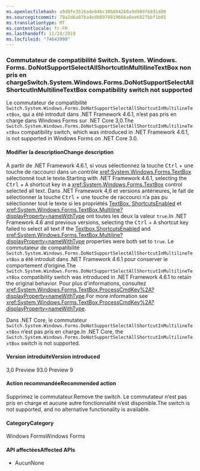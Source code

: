 ```yaml
---
ms.openlocfilehash: a9d0fe3516ade04bc38b804268a9d989f6891d80
ms.sourcegitcommit: 79a2d6a07ba4ed08979819666a0ee6927bbf1b01
ms.translationtype: MT
ms.contentlocale: fr-FR
ms.lasthandoff: 11/28/2019
ms.locfileid: "74643990"
---
```

### <a name="switchsystemwindowsformsdonotsupportselectallshortcutinmultilinetextbox-compatibility-switch-not-supported"></a><span data-ttu-id="e121b-101">Commutateur de compatibilité Switch. System. Windows. Forms. DoNotSupportSelectAllShortcutInMultilineTextBox non pris en charge</span><span class="sxs-lookup"><span data-stu-id="e121b-101">Switch.System.Windows.Forms.DoNotSupportSelectAllShortcutInMultilineTextBox compatibility switch not supported</span></span>

<span data-ttu-id="e121b-102">Le commutateur de compatibilité `Switch.System.Windows.Forms.DoNotSupportSelectAllShortcutInMultilineTextBox`, qui a été introduit dans .NET Framework 4.6.1, n’est pas pris en charge dans Windows Forms sur .NET Core 3,0.</span><span class="sxs-lookup"><span data-stu-id="e121b-102">The `Switch.System.Windows.Forms.DoNotSupportSelectAllShortcutInMultilineTextBox` compatibility switch, which was introduced in .NET Framework 4.6.1, is not supported in Windows Forms on .NET Core 3.0.</span></span>

#### <a name="change-description"></a><span data-ttu-id="e121b-103">Modifier la description</span><span class="sxs-lookup"><span data-stu-id="e121b-103">Change description</span></span>

<span data-ttu-id="e121b-104">À partir de .NET Framework 4.6.1, si vous sélectionnez la touche <kbd>Ctrl</kbd> + <kbd>une</kbd> touche de raccourci dans un contrôle <xref:System.Windows.Forms.TextBox> sélectionné tout le texte.</span><span class="sxs-lookup"><span data-stu-id="e121b-104">Starting with .NET Framework 4.6.1, selecting the <kbd>Ctrl</kbd> + <kbd>A</kbd> shortcut key in a <xref:System.Windows.Forms.TextBox> control selected all text.</span></span> <span data-ttu-id="e121b-105">Dans .NET Framework 4,6 et versions antérieures, le fait de sélectionner la touche <kbd>Ctrl</kbd> + <kbd>une</kbd> touche de raccourci n’a pas pu sélectionner tout le texte si les propriétés [TextBox. ShortcutsEnabled](xref:System.Windows.Forms.TextBoxBase.ShortcutsEnabled) et <xref:System.Windows.Forms.TextBox.Multiline?displayProperty=nameWithType> ont toutes les deux la valeur `true`.</span><span class="sxs-lookup"><span data-stu-id="e121b-105">In .NET Framework 4.6 and previous versions, selecting the <kbd>Ctrl</kbd> + <kbd>A</kbd> shortcut key failed to select all text if the [Textbox.ShortcutsEnabled](xref:System.Windows.Forms.TextBoxBase.ShortcutsEnabled) and <xref:System.Windows.Forms.TextBox.Multiline?displayProperty=nameWithType> properties were both set to `true`.</span></span> <span data-ttu-id="e121b-106">Le commutateur de compatibilité `Switch.System.Windows.Forms.DoNotSupportSelectAllShortcutInMultilineTextBox` a été introduit dans .NET Framework 4.6.1 pour conserver le comportement d’origine.</span><span class="sxs-lookup"><span data-stu-id="e121b-106">The `Switch.System.Windows.Forms.DoNotSupportSelectAllShortcutInMultilineTextBox` compatibility switch was introduced in .NET Framework 4.6.1 to retain the original behavior.</span></span> <span data-ttu-id="e121b-107">Pour plus d'informations, consultez <xref:System.Windows.Forms.TextBox.ProcessCmdKey%2A?displayProperty=nameWithType>.</span><span class="sxs-lookup"><span data-stu-id="e121b-107">For more information see <xref:System.Windows.Forms.TextBox.ProcessCmdKey%2A?displayProperty=nameWithType>.</span></span>

<span data-ttu-id="e121b-108">Dans .NET Core, le commutateur `Switch.System.Windows.Forms.DoNotSupportSelectAllShortcutInMultilineTextBox` n’est pas pris en charge.</span><span class="sxs-lookup"><span data-stu-id="e121b-108">In .NET Core, the `Switch.System.Windows.Forms.DoNotSupportSelectAllShortcutInMultilineTextBox` switch is not supported.</span></span>

#### <a name="version-introduced"></a><span data-ttu-id="e121b-109">Version introduite</span><span class="sxs-lookup"><span data-stu-id="e121b-109">Version introduced</span></span>

<span data-ttu-id="e121b-110">3,0 Preview 9</span><span class="sxs-lookup"><span data-stu-id="e121b-110">3.0 Preview 9</span></span>

#### <a name="recommended-action"></a><span data-ttu-id="e121b-111">Action recommandée</span><span class="sxs-lookup"><span data-stu-id="e121b-111">Recommended action</span></span>

<span data-ttu-id="e121b-112">Supprimez le commutateur.</span><span class="sxs-lookup"><span data-stu-id="e121b-112">Remove the switch.</span></span> <span data-ttu-id="e121b-113">Le commutateur n’est pas pris en charge et aucune autre fonctionnalité n’est disponible.</span><span class="sxs-lookup"><span data-stu-id="e121b-113">The switch is not supported, and no alternative functionality is available.</span></span>

#### <a name="category"></a><span data-ttu-id="e121b-114">Category</span><span class="sxs-lookup"><span data-stu-id="e121b-114">Category</span></span>

<span data-ttu-id="e121b-115">Windows Forms</span><span class="sxs-lookup"><span data-stu-id="e121b-115">Windows Forms</span></span>

#### <a name="affected-apis"></a><span data-ttu-id="e121b-116">API affectées</span><span class="sxs-lookup"><span data-stu-id="e121b-116">Affected APIs</span></span>

- <span data-ttu-id="e121b-117">Aucun</span><span class="sxs-lookup"><span data-stu-id="e121b-117">None</span></span>

<!-- 

### Affected APIs

- Not detectable via API analysis

-->
